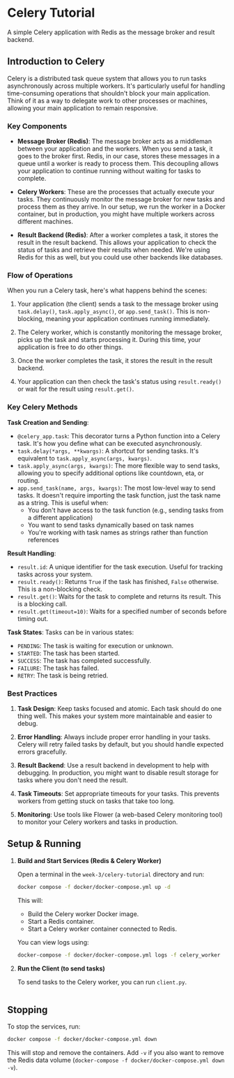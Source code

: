 # Celery Tutorial

A simple Celery application with Redis as the message broker and result backend.

## Introduction to Celery

Celery is a distributed task queue system that allows you to run tasks asynchronously across multiple workers. It's particularly useful for handling time-consuming operations that shouldn't block your main application. Think of it as a way to delegate work to other processes or machines, allowing your main application to remain responsive.

### Key Components

- **Message Broker (Redis)**: The message broker acts as a middleman between your application and the workers. When you send a task, it goes to the broker first. Redis, in our case, stores these messages in a queue until a worker is ready to process them. This decoupling allows your application to continue running without waiting for tasks to complete.

- **Celery Workers**: These are the processes that actually execute your tasks. They continuously monitor the message broker for new tasks and process them as they arrive. In our setup, we run the worker in a Docker container, but in production, you might have multiple workers across different machines.

- **Result Backend (Redis)**: After a worker completes a task, it stores the result in the result backend. This allows your application to check the status of tasks and retrieve their results when needed. We're using Redis for this as well, but you could use other backends like databases.

### Flow of Operations

When you run a Celery task, here's what happens behind the scenes:

1. Your application (the client) sends a task to the message broker using `task.delay()`, `task.apply_async()`, or `app.send_task()`. This is non-blocking, meaning your application continues running immediately.

2. The Celery worker, which is constantly monitoring the message broker, picks up the task and starts processing it. During this time, your application is free to do other things.

3. Once the worker completes the task, it stores the result in the result backend.

4. Your application can then check the task's status using `result.ready()` or wait for the result using `result.get()`.

### Key Celery Methods

**Task Creation and Sending**:
- `@celery_app.task`: This decorator turns a Python function into a Celery task. It's how you define what can be executed asynchronously.
- `task.delay(*args, **kwargs)`: A shortcut for sending tasks. It's equivalent to `task.apply_async(args, kwargs)`.
- `task.apply_async(args, kwargs)`: The more flexible way to send tasks, allowing you to specify additional options like countdown, eta, or routing.
- `app.send_task(name, args, kwargs)`: The most low-level way to send tasks. It doesn't require importing the task function, just the task name as a string. This is useful when:
  - You don't have access to the task function (e.g., sending tasks from a different application)
  - You want to send tasks dynamically based on task names
  - You're working with task names as strings rather than function references

**Result Handling**:
- `result.id`: A unique identifier for the task execution. Useful for tracking tasks across your system.
- `result.ready()`: Returns `True` if the task has finished, `False` otherwise. This is a non-blocking check.
- `result.get()`: Waits for the task to complete and returns its result. This is a blocking call.
- `result.get(timeout=10)`: Waits for a specified number of seconds before timing out.

**Task States**:
Tasks can be in various states:
- `PENDING`: The task is waiting for execution or unknown.
- `STARTED`: The task has been started.
- `SUCCESS`: The task has completed successfully.
- `FAILURE`: The task has failed.
- `RETRY`: The task is being retried.

### Best Practices

1. **Task Design**: Keep tasks focused and atomic. Each task should do one thing well. This makes your system more maintainable and easier to debug.

2. **Error Handling**: Always include proper error handling in your tasks. Celery will retry failed tasks by default, but you should handle expected errors gracefully.

3. **Result Backend**: Use a result backend in development to help with debugging. In production, you might want to disable result storage for tasks where you don't need the result.

4. **Task Timeouts**: Set appropriate timeouts for your tasks. This prevents workers from getting stuck on tasks that take too long.

5. **Monitoring**: Use tools like Flower (a web-based Celery monitoring tool) to monitor your Celery workers and tasks in production.


## Setup & Running

1.  **Build and Start Services (Redis & Celery Worker)**

    Open a terminal in the `week-3/celery-tutorial` directory and run:
    ```bash
    docker compose -f docker/docker-compose.yml up -d
    ```
    This will:
    - Build the Celery worker Docker image.
    - Start a Redis container.
    - Start a Celery worker container connected to Redis.

    You can view logs using:
    ```bash
    docker-compose -f docker/docker-compose.yml logs -f celery_worker
    ```

2.  **Run the Client (to send tasks)**

    To send tasks to the Celery worker, you can run `client.py`.

    ```
## Stopping

To stop the services, run:
```bash
docker compose -f docker/docker-compose.yml down
```

This will stop and remove the containers. Add `-v` if you also want to remove the Redis data volume (`docker-compose -f docker/docker-compose.yml down -v`).
